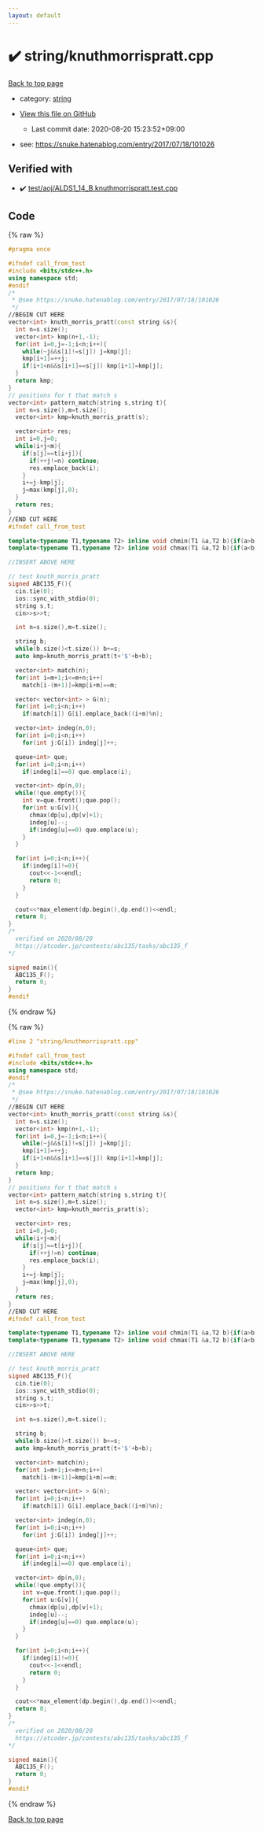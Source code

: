 ```yaml
---
layout: default
---
```


<!-- mathjax config similar to math.stackexchange -->
<script type="text/javascript" async
  src="https://cdnjs.cloudflare.com/ajax/libs/mathjax/2.7.5/MathJax.js?config=TeX-MML-AM_CHTML">
</script>
<script type="text/x-mathjax-config">
  MathJax.Hub.Config({
    TeX: { equationNumbers: { autoNumber: "AMS" }},
    tex2jax: {
      inlineMath: [ ['$','$'] ],
      processEscapes: true
    },
    "HTML-CSS": { matchFontHeight: false },
    displayAlign: "left",
    displayIndent: "2em"
  });
</script>

<script type="text/javascript" src="https://cdnjs.cloudflare.com/ajax/libs/jquery/3.4.1/jquery.min.js"></script>
<script src="https://cdn.jsdelivr.net/npm/jquery-balloon-js@1.1.2/jquery.balloon.min.js" integrity="sha256-ZEYs9VrgAeNuPvs15E39OsyOJaIkXEEt10fzxJ20+2I=" crossorigin="anonymous"></script>
<script type="text/javascript" src="../../assets/js/copy-button.js"></script>
<link rel="stylesheet" href="../../assets/css/copy-button.css" />


# :heavy_check_mark: string/knuthmorrispratt.cpp

<a href="../../index.html">Back to top page</a>

* category: <a href="../../index.html#b45cffe084dd3d20d928bee85e7b0f21">string</a>
* <a href="{{ site.github.repository_url }}/blob/master/string/knuthmorrispratt.cpp">View this file on GitHub</a>
    - Last commit date: 2020-08-20 15:23:52+09:00


* see: <a href="https://snuke.hatenablog.com/entry/2017/07/18/101026">https://snuke.hatenablog.com/entry/2017/07/18/101026</a>


## Verified with

* :heavy_check_mark: <a href="../../verify/test/aoj/ALDS1_14_B.knuthmorrispratt.test.cpp.html">test/aoj/ALDS1_14_B.knuthmorrispratt.test.cpp</a>


## Code

<a id="unbundled"></a>
{% raw %}
```cpp
#pragma once

#ifndef call_from_test
#include <bits/stdc++.h>
using namespace std;
#endif
/*
 * @see https://snuke.hatenablog.com/entry/2017/07/18/101026
 */
//BEGIN CUT HERE
vector<int> knuth_morris_pratt(const string &s){
  int n=s.size();
  vector<int> kmp(n+1,-1);
  for(int i=0,j=-1;i<n;i++){
    while(~j&&s[i]!=s[j]) j=kmp[j];
    kmp[i+1]=++j;
    if(i+1<n&&s[i+1]==s[j]) kmp[i+1]=kmp[j];
  }
  return kmp;
}
// positions for t that match s
vector<int> pattern_match(string s,string t){
  int n=s.size(),m=t.size();
  vector<int> kmp=knuth_morris_pratt(s);

  vector<int> res;
  int i=0,j=0;
  while(i+j<m){
    if(s[j]==t[i+j]){
      if(++j!=n) continue;
      res.emplace_back(i);
    }
    i+=j-kmp[j];
    j=max(kmp[j],0);
  }
  return res;
}
//END CUT HERE
#ifndef call_from_test

template<typename T1,typename T2> inline void chmin(T1 &a,T2 b){if(a>b) a=b;}
template<typename T1,typename T2> inline void chmax(T1 &a,T2 b){if(a<b) a=b;}

//INSERT ABOVE HERE

// test knuth_morris_pratt
signed ABC135_F(){
  cin.tie(0);
  ios::sync_with_stdio(0);
  string s,t;
  cin>>s>>t;

  int n=s.size(),m=t.size();

  string b;
  while(b.size()<t.size()) b+=s;
  auto kmp=knuth_morris_pratt(t+'$'+b+b);

  vector<int> match(n);
  for(int i=m+1;i<=m+n;i++)
    match[i-(m+1)]=kmp[i+m]==m;

  vector< vector<int> > G(n);
  for(int i=0;i<n;i++)
    if(match[i]) G[i].emplace_back((i+m)%n);

  vector<int> indeg(n,0);
  for(int i=0;i<n;i++)
    for(int j:G[i]) indeg[j]++;

  queue<int> que;
  for(int i=0;i<n;i++)
    if(indeg[i]==0) que.emplace(i);

  vector<int> dp(n,0);
  while(!que.empty()){
    int v=que.front();que.pop();
    for(int u:G[v]){
      chmax(dp[u],dp[v]+1);
      indeg[u]--;
      if(indeg[u]==0) que.emplace(u);
    }
  }

  for(int i=0;i<n;i++){
    if(indeg[i]!=0){
      cout<<-1<<endl;
      return 0;
    }
  }

  cout<<*max_element(dp.begin(),dp.end())<<endl;
  return 0;
}
/*
  verified on 2020/08/20
  https://atcoder.jp/contests/abc135/tasks/abc135_f
*/

signed main(){
  ABC135_F();
  return 0;
}
#endif

```
{% endraw %}

<a id="bundled"></a>
{% raw %}
```cpp
#line 2 "string/knuthmorrispratt.cpp"

#ifndef call_from_test
#include <bits/stdc++.h>
using namespace std;
#endif
/*
 * @see https://snuke.hatenablog.com/entry/2017/07/18/101026
 */
//BEGIN CUT HERE
vector<int> knuth_morris_pratt(const string &s){
  int n=s.size();
  vector<int> kmp(n+1,-1);
  for(int i=0,j=-1;i<n;i++){
    while(~j&&s[i]!=s[j]) j=kmp[j];
    kmp[i+1]=++j;
    if(i+1<n&&s[i+1]==s[j]) kmp[i+1]=kmp[j];
  }
  return kmp;
}
// positions for t that match s
vector<int> pattern_match(string s,string t){
  int n=s.size(),m=t.size();
  vector<int> kmp=knuth_morris_pratt(s);

  vector<int> res;
  int i=0,j=0;
  while(i+j<m){
    if(s[j]==t[i+j]){
      if(++j!=n) continue;
      res.emplace_back(i);
    }
    i+=j-kmp[j];
    j=max(kmp[j],0);
  }
  return res;
}
//END CUT HERE
#ifndef call_from_test

template<typename T1,typename T2> inline void chmin(T1 &a,T2 b){if(a>b) a=b;}
template<typename T1,typename T2> inline void chmax(T1 &a,T2 b){if(a<b) a=b;}

//INSERT ABOVE HERE

// test knuth_morris_pratt
signed ABC135_F(){
  cin.tie(0);
  ios::sync_with_stdio(0);
  string s,t;
  cin>>s>>t;

  int n=s.size(),m=t.size();

  string b;
  while(b.size()<t.size()) b+=s;
  auto kmp=knuth_morris_pratt(t+'$'+b+b);

  vector<int> match(n);
  for(int i=m+1;i<=m+n;i++)
    match[i-(m+1)]=kmp[i+m]==m;

  vector< vector<int> > G(n);
  for(int i=0;i<n;i++)
    if(match[i]) G[i].emplace_back((i+m)%n);

  vector<int> indeg(n,0);
  for(int i=0;i<n;i++)
    for(int j:G[i]) indeg[j]++;

  queue<int> que;
  for(int i=0;i<n;i++)
    if(indeg[i]==0) que.emplace(i);

  vector<int> dp(n,0);
  while(!que.empty()){
    int v=que.front();que.pop();
    for(int u:G[v]){
      chmax(dp[u],dp[v]+1);
      indeg[u]--;
      if(indeg[u]==0) que.emplace(u);
    }
  }

  for(int i=0;i<n;i++){
    if(indeg[i]!=0){
      cout<<-1<<endl;
      return 0;
    }
  }

  cout<<*max_element(dp.begin(),dp.end())<<endl;
  return 0;
}
/*
  verified on 2020/08/20
  https://atcoder.jp/contests/abc135/tasks/abc135_f
*/

signed main(){
  ABC135_F();
  return 0;
}
#endif

```
{% endraw %}

<a href="../../index.html">Back to top page</a>

